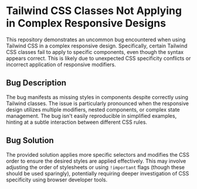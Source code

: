 # Tailwind CSS Classes Not Applying in Complex Responsive Designs

This repository demonstrates an uncommon bug encountered when using Tailwind CSS in a complex responsive design.  Specifically, certain Tailwind CSS classes fail to apply to specific components, even though the syntax appears correct. This is likely due to unexpected CSS specificity conflicts or incorrect application of responsive modifiers. 

## Bug Description

The bug manifests as missing styles in components despite correctly using Tailwind classes. The issue is particularly pronounced when the responsive design utilizes multiple modifiers, nested components, or complex state management. The bug isn't easily reproducible in simplified examples, hinting at a subtle interaction between different CSS rules.

## Bug Solution

The provided solution applies more specific selectors and modifies the CSS order to ensure the desired styles are applied effectively. This may involve adjusting the order of stylesheets or using `!important` flags (though these should be used sparingly), potentially requiring deeper investigation of CSS specificity using browser developer tools.